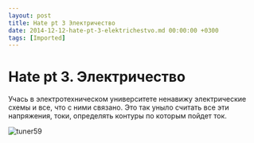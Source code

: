 ```yaml
---
layout: post
title: Hate pt 3 Электричество
date: 2014-12-12-hate-pt-3-elektrichestvo.md 00:00:00 +0300
tags: [Imported]
---
```

# Hate pt 3. Электричество

Учась в электротехническом университете ненавижу электрические схемы и все, что с ними связано.
Это так уныло считать все эти напряжения, токи, определять контуры по которым пойдет ток. 

![tuner59](https://vlaim.s3.amazonaws.com/uploads/2014/12/tuner59-300x181.gif)